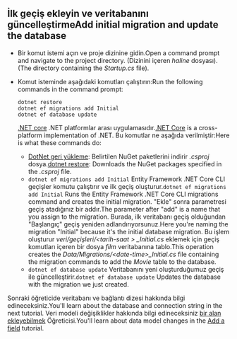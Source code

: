 ## <a name="add-initial-migration-and-update-the-database"></a><span data-ttu-id="bb66e-101">İlk geçiş ekleyin ve veritabanını güncelleştirme</span><span class="sxs-lookup"><span data-stu-id="bb66e-101">Add initial migration and update the database</span></span>

* <span data-ttu-id="bb66e-102">Bir komut istemi açın ve proje dizinine gidin.</span><span class="sxs-lookup"><span data-stu-id="bb66e-102">Open a command prompt and navigate to the project directory.</span></span> <span data-ttu-id="bb66e-103">(Dizinini içeren *haline* dosyası).</span><span class="sxs-lookup"><span data-stu-id="bb66e-103">(The directory containing the *Startup.cs* file).</span></span>

* <span data-ttu-id="bb66e-104">Komut isteminde aşağıdaki komutları çalıştırın:</span><span class="sxs-lookup"><span data-stu-id="bb66e-104">Run the following commands in the command prompt:</span></span>

  ```console
  dotnet restore
  dotnet ef migrations add Initial
  dotnet ef database update
  ```
  
  <span data-ttu-id="bb66e-105">[.NET core](https://docs.microsoft.com/dotnet/core/tools/index) .NET platformlar arası uygulamasıdır.</span><span class="sxs-lookup"><span data-stu-id="bb66e-105">[.NET Core](https://docs.microsoft.com/dotnet/core/tools/index) is a cross-platform implementation of .NET.</span></span> <span data-ttu-id="bb66e-106">Bu komutlar ne aşağıda verilmiştir:</span><span class="sxs-lookup"><span data-stu-id="bb66e-106">Here is what these commands do:</span></span>

  * <span data-ttu-id="bb66e-107">[DotNet geri yükleme](/dotnet/core/tools/dotnet-restore): Belirtilen NuGet paketlerini indirir *.csproj* dosya.</span><span class="sxs-lookup"><span data-stu-id="bb66e-107">[dotnet restore](/dotnet/core/tools/dotnet-restore): Downloads the NuGet packages specified in the *.csproj* file.</span></span>
  * <span data-ttu-id="bb66e-108">`dotnet ef migrations add Initial` Entity Framework .NET Core CLI geçişler komutu çalıştırır ve ilk geçiş oluşturur.</span><span class="sxs-lookup"><span data-stu-id="bb66e-108">`dotnet ef migrations add Initial` Runs the Entity Framework .NET Core CLI migrations command and creates the initial migration.</span></span> <span data-ttu-id="bb66e-109">"Ekle" sonra parametresi geçiş atadığınız bir addır.</span><span class="sxs-lookup"><span data-stu-id="bb66e-109">The parameter after "add" is a name that you assign to the migration.</span></span> <span data-ttu-id="bb66e-110">Burada, ilk veritabanı geçiş olduğundan "Başlangıç" geçiş yeniden adlandırıyorsunuz.</span><span class="sxs-lookup"><span data-stu-id="bb66e-110">Here you're naming the migration "Initial" because it's the initial database migration.</span></span> <span data-ttu-id="bb66e-111">Bu işlem oluşturur *veri/geçişleri/\<tarih-saat > _Initial.cs* eklemek için geçiş komutları içeren bir dosya *film* veritabanına tablo.</span><span class="sxs-lookup"><span data-stu-id="bb66e-111">This operation creates the *Data/Migrations/\<date-time>_Initial.cs* file containing the migration commands to add the *Movie* table to the database.</span></span>
  * <span data-ttu-id="bb66e-112">`dotnet ef database update`  Veritabanını yeni oluşturduğumuz geçiş ile güncelleştirir.</span><span class="sxs-lookup"><span data-stu-id="bb66e-112">`dotnet ef database update`  Updates the database with the migration we just created.</span></span>

<span data-ttu-id="bb66e-113">Sonraki öğreticide veritabanı ve bağlantı dizesi hakkında bilgi edineceksiniz.</span><span class="sxs-lookup"><span data-stu-id="bb66e-113">You'll learn about the database and connection string in the next tutorial.</span></span> <span data-ttu-id="bb66e-114">Veri modeli değişiklikler hakkında bilgi edineceksiniz [bir alan ekleyebilmek](xref:tutorials/first-mvc-app/new-field) Öğreticisi.</span><span class="sxs-lookup"><span data-stu-id="bb66e-114">You'll learn about data model changes in the [Add a field](xref:tutorials/first-mvc-app/new-field) tutorial.</span></span>
